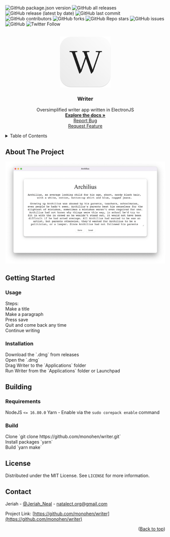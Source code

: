 <a name="readme-top"></a>
![GitHub package.json version](https://img.shields.io/github/package-json/v/monohen/writer?style=for-the-badge)
![GitHub all releases](https://img.shields.io/github/downloads/monohen/writer/total?style=for-the-badge)
![GitHub release (latest by date)](https://img.shields.io/github/downloads/monohen/writer/Release/total?style=for-the-badge)
![GitHub last commit](https://img.shields.io/github/last-commit/monohen/writer?style=for-the-badge)
![GitHub contributors](https://img.shields.io/github/contributors/monohen/writer?style=for-the-badge)
![GitHub forks](https://img.shields.io/github/forks/monohen/writer?style=for-the-badge)
![GitHub Repo stars](https://img.shields.io/github/stars/monohen/writer?style=for-the-badge)
![GitHub issues](https://img.shields.io/github/issues-raw/monohen/writer?label=issues&style=for-the-badge)
![GitHub](https://img.shields.io/github/license/monohen/writer?style=for-the-badge)
![Twitter Follow](https://img.shields.io/twitter/follow/Jeriah_Neal?style=for-the-badge)

<br />
<div align="center">
  <a href="https://github.com/monohen/writer">
    <img src="https://raw.githubusercontent.com/Monohen/Writer/main/images/Writer.png" alt="Logo" width="160px" height="160px">
  </a>

<h3 align="center">Writer</h3>
  <p align="center">
    Oversimplified writer app written in ElectronJS
    <br />
    <a href="https://github.com/monohen/writer/wiki"><strong>Explore the docs »</strong></a>
    <br />
    <a href="https://github.com/monohen/writer/issues">Report Bug</a>
    <br />
    <a href="https://github.com/monohen/writer/issues">Request Feature</a>
  </p>
</div>

<details>
  <summary>Table of Contents</summary>
  <ol>
    <li>
      <a href="#about-the-project">About The Project</a>
    </li>
    <li>
      <a href="#getting-started">Getting Started</a>
      <ul>
        <li><a href="#usage">Usage</a></li>
        <li><a href="#installation">Installation</a></li>
      </ul>
    <li>
      <a href="#building">Building</a>
      <ul>
        <li><a href="#requirements">Requirements</a></li>
        <li><a href="#build">Build</a></li>
      </ul>
    </li>
    </li>
    <li><a href="#license">License</a></li>
    <li><a href="#contact">Contact</a></li>
  </ol>
</details>

## About The Project
<div align="center">
<img src="https://raw.githubusercontent.com/Monohen/Writer/main/images/AppImage.png" alt="Logo" width="1214px">
</div>

## Getting Started

### Usage

<p>
  Steps:
  <br />
  Make a title
  <br />
  Make a paragraph
  <br />
  Press save
  <br />
  Quit and come back any time
  <br />
  Continue writing
</p>

### Installation

<p>
Download the `.dmg` from releases
<br />
Open the `.dmg`
<br />
Drag Writer to the `Applications` folder
<br />
Run Writer from the `Applications` folder or Launchpad
<br />
</p>

## Building

### Requirements

NodeJS `<= 16.80.0`
Yarn - Enable via the `sudo corepack enable` command

### Build

<p>
Clone `git clone https://github.com/monohen/writer.git`
<br />
Install packages `yarn`
<br />
Build `yarn make`
<br />
</p>

<!-- LICENSE -->
## License

Distributed under the MIT License. See `LICENSE` for more information.

<!-- CONTACT -->
## Contact

Jeriah - [@Jeriah_Neal](https://twitter.com/jeriah_neal) - natalect.org@gmail.com

Project Link: [https://github.com/monohen/writer](https://github.com/monohen/writer)

<p align="right">(<a href="#readme-top">Back to top</a>)</p>
